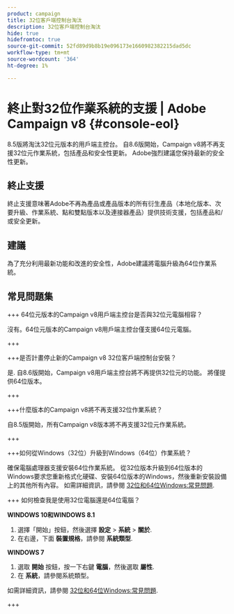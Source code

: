 ```yaml
---
product: campaign
title: 32位客戶端控制台淘汰
description: 32位客戶端控制台淘汰
hide: true
hidefromtoc: true
source-git-commit: 52fd89d9b8b19e096173e1660982382215dad5dc
workflow-type: tm+mt
source-wordcount: '364'
ht-degree: 1%

---
```


# 終止對32位作業系統的支援 | Adobe Campaign v8 {#console-eol}

8.5版將淘汰32位元版本的用戶端主控台。 自8.6版開始，Campaign v8將不再支援32位元作業系統，包括產品和安全性更新。 Adobe強烈建議您保持最新的安全性更新。

## 終止支援

終止支援意味著Adobe不再為產品或產品版本的所有衍生產品（本地化版本、次要升級、作業系統、點和雙點版本以及連接器產品）提供技術支援，包括產品和/或安全更新。

## 建議

為了充分利用最新功能和改進的安全性，Adobe建議將電腦升級為64位作業系統。

## 常見問題集

+++ 64位元版本的Campaign v8用戶端主控台是否與32位元電腦相容？

沒有。64位元版本的Campaign v8用戶端主控台僅支援64位元電腦。

+++

+++是否計畫停止新的Campaign v8 32位客戶端控制台安裝？

是. 自8.6版開始，Campaign v8用戶端主控台將不再提供32位元的功能。 將僅提供64位版本。

+++

+++什麼版本的Campaign v8將不再支援32位作業系統？

自8.5版開始，所有Campaign v8版本將不再支援32位元作業系統。

+++

+++如何從Windows（32位）升級到Windows（64位）作業系統？

確保電腦處理器支援安裝64位作業系統。 從32位版本升級到64位版本的Windows要求您重新格式化硬碟、安裝64位版本的Windows，然後重新安裝設備上的其他所有內容。 如需詳細資訊，請參閱 [32位和64位Windows:常見問題](https://support.microsoft.com/en-us/windows/32-bit-and-64-bit-windows-frequently-asked-questions-c6ca9541-8dce-4d48-0415-94a3faa2e13d).

+++ 如何檢查我是使用32位電腦還是64位電腦？

**WINDOWS 10和WINDOWS 8.1**

1. 選擇「開始」按鈕，然後選擇 **設定** > **系統** > **關於**.
1. 在右邊，下面 **裝置規格**，請參閱 **系統類型**.

**WINDOWS 7**
1. 選取 **開始** 按鈕，按一下右鍵 **電腦**，然後選取 **屬性**.
1. 在 **系統**，請參閱系統類型。

如需詳細資訊，請參閱 [32位和64位Windows:常見問題](https://support.microsoft.com/en-us/windows/32-bit-and-64-bit-windows-frequently-asked-questions-c6ca9541-8dce-4d48-0415-94a3faa2e13d).

+++